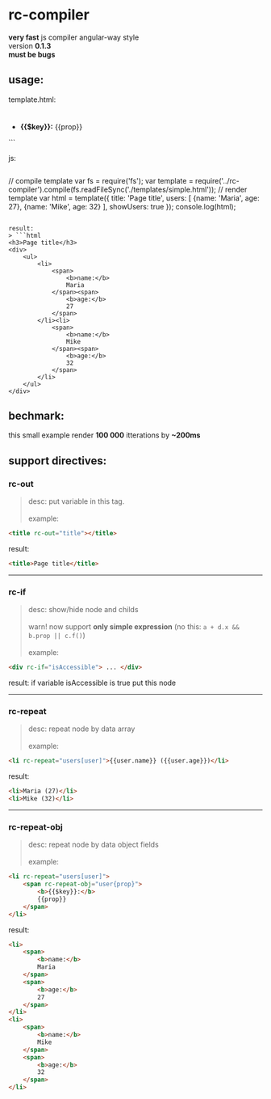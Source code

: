rc-compiler
===========

**very fast** js compiler angular-way style<br/>
version **0.1.3**<br/>
**must be bugs**

usage:
------

template.html:
> ```html
<h3 rc-out="title"></h3>
<div rc-if="showUsers">
	<ul>
		<li rc-repeat="users[user]">
			<span rc-repeat-obj="user{prop}">
				<b>{{$key}}:</b>
				{{prop}}
			</span>
		</li>
	</ul>
</div>
```

js:
> ```javascript
// compile template
var fs = require('fs');
var template = require('../rc-compiler').compile(fs.readFileSync('./templates/simple.html'));
// render template
var html = template({
    title: 'Page title',
    users: [
        {name: 'Maria', age: 27},
        {name: 'Mike', age: 32}
    ],
    showUsers: true
});
console.log(html);
```

result:
> ```html
<h3>Page title</h3>
<div>
	<ul>
		<li>
			<span>
				<b>name:</b>
				Maria
			</span><span>
				<b>age:</b>
				27
			</span>
		</li><li>
			<span>
				<b>name:</b>
				Mike
			</span><span>
				<b>age:</b>
				32
			</span>
		</li>
	</ul>
</div>
```

bechmark:
---------
this small example render **100 000** itterations by **~200ms**

support directives:
-------------------

### rc-out
> desc: put variable in this tag.<br/><br/>
example: 
```html
<title rc-out="title"></title>
```
result: 
```html
<title>Page title</title>
```

---

### rc-if
> desc: show/hide node and childs<br/>
</br>warn! now support **only simple expression** (no this: `a + d.x && b.prop || c.f()`)<br/><br/>
example:
```html
<div rc-if="isAccessible"> ... </div>
```
result: if variable isAccessible is true put this node

---

### rc-repeat
> desc: repeat node by data array<br/><br/>
example:
```html
<li rc-repeat="users[user]">{{user.name}} ({{user.age}})</li>
```
result: 
```html
<li>Maria (27)</li>
<li>Mike (32)</li>
```

---

### rc-repeat-obj
> desc: repeat node by data object fields<br/><br/>
example:
```html
<li rc-repeat="users[user]">
	<span rc-repeat-obj="user{prop}">
		<b>{{$key}}:</b>
		{{prop}}
	</span>
</li>
```
result: 
```html
<li>
	<span>
		<b>name:</b>
		Maria
	</span>
	<span>
		<b>age:</b>
		27
	</span>
</li>
<li>
	<span>
		<b>name:</b>
		Mike
	</span>
	<span>
		<b>age:</b>
		32
	</span>
</li>
```

